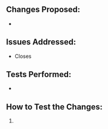 <!-- First of all, THANK YOU for your contribution. -->

## Changes Proposed:
- 

## Issues Addressed:
<!-- If your fix has a relating issue, link it below -->
- Closes

## Tests Performed:
<!-- Does it build without errors? Did you test in-game? What did you test? On which OS did you test? Describe any other tests performed -->
-  

## How to Test the Changes:
<!-- Describe in a detailed step-by-step order how to test the changes -->
1.
